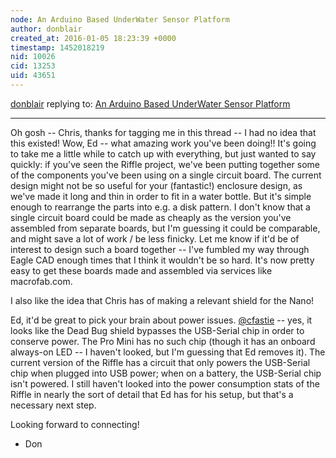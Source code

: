 ```yaml
---
node: An Arduino Based UnderWater Sensor Platform
author: donblair
created_at: 2016-01-05 18:23:39 +0000
timestamp: 1452018219
nid: 10026
cid: 13253
uid: 43651
---
```




[donblair](../profile/donblair) replying to: [An Arduino Based UnderWater Sensor Platform](../notes/EdMallon/02-11-2014/an-arduino-based-underwater-sensor-platform)

----
Oh gosh -- Chris, thanks for tagging me in this thread -- I had no idea that this existed!  Wow, Ed -- what amazing work you've been doing!!  It's going to take me a little while to catch up with everything, but just wanted to say quickly:  if you've seen the Riffle project, we've been putting together some of the components you've been using on a single circuit board. The current design might not be so useful for your (fantastic!) enclosure design, as we've made it long and thin in order to fit in a water bottle.  But it's simple enough to rearrange the parts into e.g. a disk pattern.  I don't know that a single circuit board could be made as cheaply as the version you've assembled from separate boards, but I'm guessing it could be comparable, and might save a lot of work / be less finicky.  Let me know if it'd be of interest to design such a board together -- I've fumbled my way through Eagle CAD enough times that I think it wouldn't be so hard.  It's now pretty easy to get these boards made and assembled via services like macrofab.com.  

I also like the idea that Chris has of making a relevant shield for the Nano! 

Ed, it'd be great to pick your brain about power issues.  [@cfastie](/profile/cfastie) -- yes, it looks like the Dead Bug shield bypasses the USB-Serial chip in order to conserve power.  The Pro Mini has no such chip (though it has an onboard always-on LED -- I haven't looked, but I'm guessing that Ed removes it).  The current version of the Riffle has a circuit that only powers the USB-Serial chip when plugged into USB power; when on a battery, the USB-Serial chip isn't powered.  I still haven't looked into the power consumption stats of the Riffle in nearly the sort of detail that Ed has for his setup, but that's a necessary next step.  

Looking forward to connecting!
- Don

